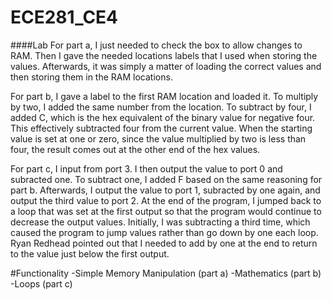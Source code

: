 ECE281_CE4
==========

####Lab
For part a, I just needed to check the box to allow changes to RAM.  Then I gave the needed locations labels that I
used when storing the values.  Afterwards, it was simply a matter of loading the correct values and then storing them
in the RAM locations.

For part b, I gave a label to the first RAM location and loaded it.  To multiply by two, I added the same number from
the location.  To subtract by four, I added C, which is the hex equivalent of the binary value for negative four.  This
effectively subtracted four from the current value.  When the starting value is set at one or zero, since the value
multiplied by two is less than four, the result comes out at the other end of the hex values.

For part c, I input from port 3.  I then output the value to port 0 and subracted one.  To subtract one, I added F
based on the same reasoning for part b.  Afterwards, I output the value to port 1, subracted by one again, and output
the third value to port 2.  At the end of the program, I jumped back to a loop that was set at the first output so that
the program would continue to decrease the output values.  Initially, I was subtracting a third time, which caused the
program to jump values rather than go down by one each loop.  Ryan Redhead pointed out that I needed to add by one at
the end to return to the value just below the first output.

#Functionality
-Simple Memory Manipulation (part a)
-Mathematics (part b)
-Loops (part c)
